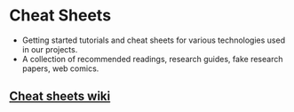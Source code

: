Cheat Sheets
============

* Getting started tutorials and cheat sheets for various technologies used in our projects.
* A collection of recommended readings, research guides, fake research papers, web comics.

## [Cheat sheets wiki](https://github.com/FTSRG/cheat-sheets/wiki)
